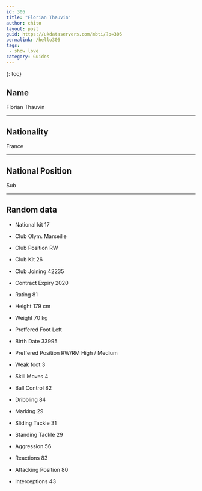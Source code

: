 ```yaml
---
id: 306
title: "Florian Thauvin"
author: chito
layout: post
guid: https://ukdataservers.com/mbti/?p=306
permalink: /hello306
tags:
 - show love
category: Guides
---
```

{: toc}

## Name 
Florian Thauvin 

* * *

## Nationality 
France 

* * *

## National Position 
Sub 

* * *

## Random data 

 * National kit 
17 

 * Club 
Olym. Marseille 

 * Club Position 
RW 

 * Club Kit 
26 

 * Club Joining 
42235 

 * Contract Expiry 
2020 

 * Rating 
81 

 * Height 
179 cm 

 * Weight 
70 kg 

 * Preffered Foot 
Left 

 * Birth Date 
33995 

 * Preffered Position 
RW/RM High / Medium 

 * Weak foot 
3 

 * Skill Moves 
4 

 * Ball Control 
82 

 * Dribbling 
84 

 * Marking 
29 

 * Sliding Tackle 
31 

 * Standing Tackle 
29 

 * Aggression 
56 

 * Reactions 
83 

 * Attacking Position 
80 

 * Interceptions 
43